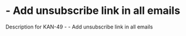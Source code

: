 # - Add unsubscribe link in all emails

Description for KAN-49 - - Add unsubscribe link in all emails